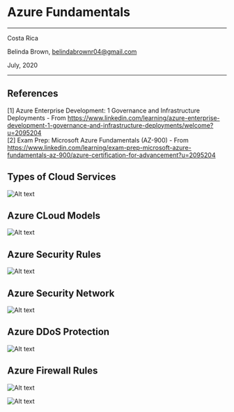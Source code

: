 # Azure Fundamentals 
----------

Costa Rica

Belinda Brown, belindabrownr04@gmail.com

July, 2020

----------


## References 

[1] Azure Enterprise Development: 1 Governance and Infrastructure Deployments - From https://www.linkedin.com/learning/azure-enterprise-development-1-governance-and-infrastructure-deployments/welcome?u=2095204 <br/>
[2] Exam Prep: Microsoft Azure Fundamentals (AZ-900) - From https://www.linkedin.com/learning/exam-prep-microsoft-azure-fundamentals-az-900/azure-certification-for-advancement?u=2095204


## Types of Cloud Services 

![Alt text](https://github.com/brown9804/Azure-DevOps_initial_path/blob/main/Azure/img/AzureFundamentals/%5Bimg%5D_types_of_cloud_services.png "Types of Cloud Services ")

## Azure CLoud Models 

![Alt text](https://github.com/brown9804/Azure-DevOps_initial_path/blob/main/Azure/img/AzureFundamentals/%5Bimg%5D_azure_cloud_models.png "Cloud Models ")

## Azure Security Rules

![Alt text](https://github.com/brown9804/Azure-DevOps_initial_path/blob/main/Azure/img/AzureFundamentals/%5Bimg%5D_azure_security_rules.png "Azure Security Group Rules ")

## Azure Security Network 

![Alt text](https://github.com/brown9804/Azure-DevOps_initial_path/blob/main/Azure/img/AzureFundamentals/%5Bimg%5D_azure_security_network.png "Azure Security Network ")

## Azure DDoS Protection 

![Alt text](https://github.com/brown9804/Azure-DevOps_initial_path/blob/main/Azure/img/AzureFundamentals/%5Bimg%5D_azure_network_DDos.png "Azure DDoS Protection ")


## Azure Firewall Rules

![Alt text](https://github.com/brown9804/Azure-DevOps_initial_path/blob/main/Azure/img/AzureFundamentals/%5Bimg%5D_azure_firewall_rules.png "Azure Firewall Rules 1 ")


![Alt text](https://github.com/brown9804/Azure-DevOps_initial_path/blob/main/Azure/img/AzureFundamentals/%5Bimg%5D_azure_firewall_rules_2.png "Azure Firewall Rules 2 ")


